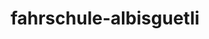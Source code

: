 ---
_schema: default
title: fahrschule-albisguetli
seo:
  description: Starte deine Fahrausbildung mit der Fahrschule Loyal Albisgütli. Moderne Schulung, geduldige Fahrlehrer:innen und faire Preise – jetzt Termin buchen!
  title: Fahrschule in Albisgütli | Kompetent, flexibel & persönlich
  keywords:
    - fahrschule albisgütli
    - fahrstunden albisgütli
    - fahrlehrer albisgütli
  openGraph:
    title: Fahrschule in Albisgütli | Kompetent, flexibel & persönlich
    description: Starte deine Fahrausbildung mit der Fahrschule Loyal Albisgütli. Moderne Schulung, geduldige Fahrlehrer:innen und faire Preise – jetzt Termin buchen!
    url: https://www.fahrschuleloyal.ch/fahrschule-albisguetli
    type: website
    images:
      url: https://www.fahrschuleloyal.ch/loyal.logo.cdr.svg
  canonical: https://www.fahrschuleloyal.ch/fahrschule-albisguetli
  metadatabase: https://www.fahrschuleloyal.ch/fahrschule-albisguetli
seo_blocks:
  category: "fahrschule-albisguetli"
  data:
    image:
      image_path: "/close-up-view-driving-instructor-holding-checklist-while-background-female-student-steering-driving-car_shrink.webp"
      alt_text: "Fahrschule in Albisgütli – Fahrlehrer erklärt Schülerin die Verkehrsregeln"
    upperparagraph: "Willkommen bei der Fahrschule Loyal in Albisgütli! Unsere moderne Fahrschule liegt in unmittelbarer Nähe zum beliebten Übungsgebiet rund um das Albisgütli – ideal für die ersten Fahrstunden. Hier begleiten wir dich kompetent und freundlich auf deinem Weg zum Führerschein. Viele Fahrschüler:innen aus der Umgebung schätzen unsere ruhige, geduldige Art und den klaren Unterricht."
    lowerparagraph: ""
  sections:
    - title: "Fahrstunden in Albisgütli – jetzt durchstarten!"
      text: "Nutze die perfekte Lage am Albisgütli für deine ersten Fahrversuche! Unsere Fahrschule bietet dir eine entspannte Lernumgebung und professionelle Unterstützung von Anfang an. Schon ab CHF 59.– kannst du mit einer Probestunde starten und unsere Arbeitsweise kennenlernen. Wir passen den Unterricht individuell an dein Tempo an."
    - title: "Sicher unterwegs mit der Fahrschule Loyal"
      text: "Ob Verkehrskunde, Nothelferkurs oder die praktische Fahrausbildung – bei uns bekommst du alles aus einer Hand. Unsere Fahrlehrer:innen kennen das Gebiet rund um Albisgütli bestens und bereiten dich optimal auf die Prüfung vor. Mit viel Erfahrung, Einfühlungsvermögen und Struktur bringen wir dich sicher ans Ziel."
    - title: "Jetzt anmelden und losfahren!"
      text: "Melde dich ganz unkompliziert online oder telefonisch an und starte deine Fahrausbildung mit der Fahrschule Loyal in Albisgütli. Gemeinsam erstellen wir einen persönlichen Fahrplan, der dich effizient und stressfrei zur bestandenen Prüfung führt. Wir freuen uns, dich bald bei uns begrüssen zu dürfen!"
---